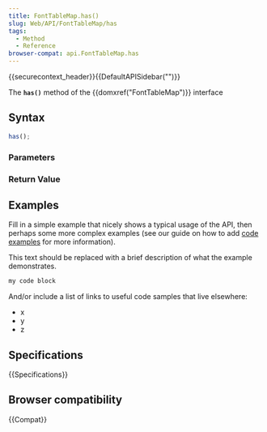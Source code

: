 ```yaml
---
title: FontTableMap.has()
slug: Web/API/FontTableMap/has
tags:
  - Method
  - Reference
browser-compat: api.FontTableMap.has
---
```

{{securecontext_header}}{{DefaultAPISidebar("")}}

The **`has()`** method of the {{domxref("FontTableMap")}} interface 

## Syntax

```js
has();
```

### Parameters



### Return Value



## Examples

Fill in a simple example that nicely shows a typical usage of the API, then perhaps some more complex examples (see our guide on how to add [code examples](/en-US/docs/MDN/Contribute/Structures/Code_examples) for more information).

This text should be replaced with a brief description of what the example demonstrates.

```js
my code block
```

And/or include a list of links to useful code samples that live elsewhere:

*   x
*   y
*   z

## Specifications

{{Specifications}}

## Browser compatibility

{{Compat}}

